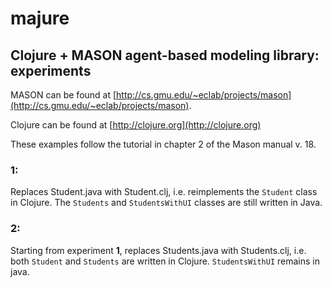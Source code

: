 majure
====

## Clojure + MASON agent-based modeling library: experiments 

MASON can be found at
[http://cs.gmu.edu/~eclab/projects/mason](http://cs.gmu.edu/~eclab/projects/mason).

Clojure can be found at [http://clojure.org](http://clojure.org)

These examples follow the tutorial in chapter 2 of the Mason manual v.
18.

### 1:

Replaces Student.java with Student.clj, i.e. reimplements the `Student`
class in Clojure.  The `Students` and `StudentsWithUI` classes are
still written in Java.

### 2:

Starting from experiment **1**, replaces Students.java with
Students.clj, i.e. both `Student` and `Students` are written in Clojure.
`StudentsWithUI` remains in java.
